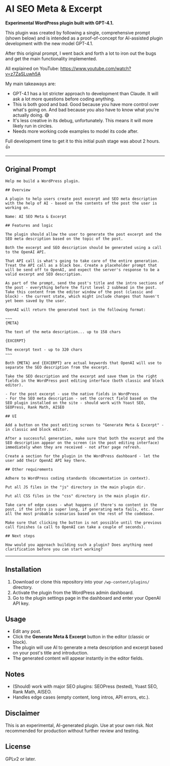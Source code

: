 # AI SEO Meta & Excerpt

**Experimental WordPress plugin built with GPT-4.1.**

This plugin was created by following a single, comprehensive prompt (shown below) and is intended as a proof-of-concept for AI-assisted plugin development with the new model GPT-4.1.

After this original prompt, I went back and forth a lot to iron out the bugs and get the main functionality implemented.

All explained on YouTube: https://www.youtube.com/watch?v=z7ZaSLuwh5A

My main takeaways are:

- GPT-4.1 has a lot stricter approach to development than Claude. It will ask a lot more questions before coding anything. 
- This is both good and bad. Good because you have more control over what's going on. And bad because you also have to know what you're actually doing. 😅
- It's less creative in its debug, unfortunately. This means it will more likely run in circles.
- Needs more working code examples to model its code after.

Full development time to get it to this initial push stage was about 2 hours. 👍

---

## Original Prompt

```
Help me build a WordPress plugin. 

## Overview

A plugin to help users create post excerpt and SEO meta description with the help of AI - based on the contents of the post the user is working on.

Name: AI SEO Meta & Excerpt

## Features and logic

The plugin should allow the user to generate the post excerpt and the SEO meta description based on the topic of the post. 

Both the excerpt and SEO description should be generated using a call to the OpenAI API. 

That API call is what's going to take care of the entire generation. Treat the API call as a black box. Create a placeholder prompt that will be send off to OpenAI, and expect the server's response to be a valid excerpt and SEO description.

As part of the prompt, send the post's title and the intro sections of the post - everything before the first level 2 subhead in the post. Take this content from the editor window of the post (classic and block) - the current state, which might include changes that haven't yet been saved by the user.

OpenAI will return the generated text in the following format:

~~~
{META}

The text of the meta description... up to 158 chars

{EXCERPT}

The excerpt text - up to 320 chars
~~~

Both {META} and {EXCERPT} are actual keywords that OpenAI will use to separate the SEO description from the excerpt.

Take the SEO description and the excerpt and save them in the right fields in the WordPress post editing interface (both classic and block editor).

- For the post excerpt - use the native fields in WordPress
- For the SEO meta description - set the correct field based on the SEO plugin installed on the site - should work with Yoast SEO, SEOPress, Rank Math, AISEO

## UI 

Add a button on the post editing screen to "Generate Meta & Excerpt" - in classic and block editor.

After a successful generation, make sure that both the excerpt and the SEO description appear on the screen (in the post editing interface) immediately when they are received - not after page refresh.

Create a section for the plugin in the WordPress dashboard - let the user add their OpenAI API key there.

## Other requirements

Adhere to WordPress coding standards (documentation in context).

Put all JS files in the "js" directory in the main plugin dir.

Put all CSS files in the "css" directory in the main plugin dir.

Take care of edge cases - what happens if there's no content in the post, if the intro is super long, if generating meta fails, etc. Cover all the most probable scenarios based on the rest of the codebase.

Make sure that clicking the button is not possible until the previous call finishes (a call to OpenAI can take a couple of seconds).

## Next steps

How would you approach building such a plugin? Does anything need clarification before you can start working?
```

---

## Installation

1. Download or clone this repository into your `/wp-content/plugins/` directory.
2. Activate the plugin from the WordPress admin dashboard.
3. Go to the plugin settings page in the dashboard and enter your OpenAI API key.

## Usage

- Edit any post.
- Click the **Generate Meta & Excerpt** button in the editor (classic or block).
- The plugin will use AI to generate a meta description and excerpt based on your post's title and introduction.
- The generated content will appear instantly in the editor fields.

## Notes

- (Should) work with major SEO plugins: SEOPress (tested), Yoast SEO, Rank Math, AISEO.
- Handles edge cases (empty content, long intros, API errors, etc.).

## Disclaimer

This is an experimental, AI-generated plugin. Use at your own risk. Not recommended for production without further review and testing.

## License

GPLv2 or later.